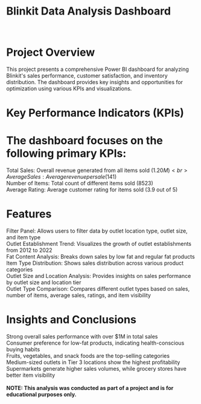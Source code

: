 
# Blinkit Data Analysis Dashboard 
<br>

# Project Overview

This project presents a comprehensive Power BI dashboard for analyzing Blinkit's sales performance, customer satisfaction, and inventory distribution. The dashboard provides key insights and opportunities for optimization using various KPIs and visualizations. <br>

# Key Performance Indicators (KPIs) <br>
# The dashboard focuses on the following primary KPIs:<br>

Total Sales: Overall revenue generated from all items sold ($1.20M) <br>
Average Sales: Average revenue per sale ($141)<br>
Number of Items: Total count of different items sold (8523)<br>
Average Rating: Average customer rating for items sold (3.9 out of 5)<br>

# Features
Filter Panel: Allows users to filter data by outlet location type, outlet size, and item type<br>
Outlet Establishment Trend: Visualizes the growth of outlet establishments from 2012 to 2022<br>
Fat Content Analysis: Breaks down sales by low fat and regular fat products<br>
Item Type Distribution: Shows sales distribution across various product categories<br>
Outlet Size and Location Analysis: Provides insights on sales performance by outlet size and location tier<br>
Outlet Type Comparison: Compares different outlet types based on sales, number of items, average sales, ratings, and item visibility<br>
# Insights and Conclusions <br>
Strong overall sales performance with over $1M in total sales<br>
Consumer preference for low-fat products, indicating health-conscious buying habits<br>
Fruits, vegetables, and snack foods are the top-selling categories<br>
Medium-sized outlets in Tier 3 locations show the highest profitability<br>
Supermarkets generate higher sales volumes, while grocery stores have better item visibility<br>
<br>
**NOTE: This analysis was conducted as part of a project and is for educational purposes only.**
